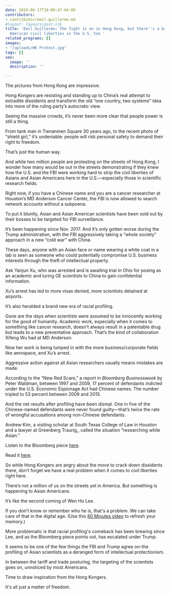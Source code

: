 ```yaml
---
date: 2019-06-17T18:00:47-04:00
contributors:
- contributor/emil-guillermo.md
#layout: layouts/post.njk
title: 'Emil Guillermo: The fight is on in Hong Kong, but there''s a battle for Asian
  American civil liberties in the U.S. too '
related_programs: []
images:
- "/uploads/HK Protest.jpg"
tags: []
seo:
  image: ''
  description: ''

---
```

The pictures from Hong Kong are impressive.

Hong Kongers are resisting and standing up to China’s real attempt to extradite dissidents and transform the old “one country, two systems” idea into more of the ruling party’s autocratic view.

Seeing the massive crowds, it’s never been more clear that people power is still a thing.

From tank man in Tienanmen Square 30 years ago, to the recent photo  of “shield girl,“ it’s undeniable: people will risk personal safety to demand their right to freedom.

That’s just the human way.

And while two million people are protesting on the streets of Hong Kong, I wonder how many would be out in the streets demonstrating if they knew how the U.S. and the FBI were working hard to strip the civil liberties of Asians and Asian Americans here in the U.S.—especially those in scientific research fields.

Right now, if you have a Chinese name and you are a cancer researcher at Houston’s MD Anderson Cancer Center, the FBI is now allowed to search network accounts without a subpoena.

To put it bluntly, Asian and Asian American scientists have been sold out by their bosses to be targeted for FBI surveillance.

It’s been happening since Nov. 2017. And it’s only gotten worse during the Trump administration, with the FBI aggressively taking a “whole society” approach in a new “cold war” with China.

These days, anyone with an Asian face or name wearing a white coat in a lab is seen as someone who could potentially compromise U.S. business interests through the theft of intellectual property.

Ask Yanjun Xu, who was arrested and is awaiting trial in Ohio for posing as an academic and luring GE scientists to China to gain confidential information.

Xu’s arrest has led to more visas denied, more scientists detained at airports.

It’s also heralded a brand new era of racial profiling.

Gone are the days when scientists were assumed to be innocently working for the good of humanity.  Academic work, especially when it comes to something like cancer research, doesn’t always result in a patentable drug but leads to a new preventative approach. That’s the kind of collaboration Xifeng Wu had at MD Anderson.

Now her work is being lumped in with the more business/corporate fields like aerospace, and Xu’s arrest.

Aggressive action against all Asian researchers usually means mistakes are made.

According to the “New Red Scare,” a report in _Bloomberg Businessweek_ by Peter Waldman, between 1997 and 2009, 17 percent of defendants indicted under the U.S. Economic Espionage Act had Chinese names. The number tripled to 53 percent between 2009 and 2015.

And the net results after profiling have been dismal. One in five of the Chinese-named defendants  were never found guilty—that’s twice the rate of wrongful accusations among non-Chinese defendants.

Andrew Kim, a visiting scholar at South Texas College of Law in Houston and a lawyer at Greenberg Traurig,, called the situation “researching while Asian.”

Listen to the Bloomberg piece [here](https://cms.megaphone.fm/channel/BLM7828005774?selected=BLM6714506596).

Read it [here](https://www.bloomberg.com/news/features/2019-06-13/the-u-s-is-purging-chinese-americans-from-top-cancer-research).

So while Hong Kongers are angry about the move to crack down dissidents there, don’t forget we have a real problem when it comes to civil liberties right here.

There’s not a million of us on the streets yet in America. But something is happening to Asian Americans.

It’s like the second coming of Wen Ho Lee.

If you don't know or remember who he is, that's a problem. We can take care of that in the digital age. (Use this [60 Minutes video](https://www.youtube.com/watch?v=c_4e5axT3WY) to refresh your memory.)

More problematic is that racial profiling's comeback has been brewing since Lee, and as the Bloomberg piece points out, has escalated under Trump. 

It seems to be one of the few things the FBI and Trump agree on–the profiling of Asian scientists as a deranged form of intellectual protectionism.

In between the tariff and trade posturing, the targeting of the scientists goes on, unnoticed by most Americans.

Time to draw inspiration from the Hong Kongers.

It's all just a matter of freedom.